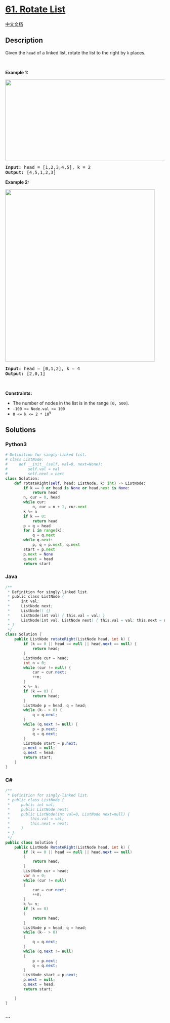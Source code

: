 # [61. Rotate List](https://leetcode.com/problems/rotate-list)

[中文文档](/solution/0000-0099/0061.Rotate%20List/README.md)

## Description

<p>Given the <code>head</code> of a linked&nbsp;list, rotate the list to the right by <code>k</code> places.</p>

<p>&nbsp;</p>
<p><strong>Example 1:</strong></p>
<img alt="" src="https://assets.leetcode.com/uploads/2020/11/13/rotate1.jpg" style="width: 600px; height: 254px;" />
<pre>
<strong>Input:</strong> head = [1,2,3,4,5], k = 2
<strong>Output:</strong> [4,5,1,2,3]
</pre>

<p><strong>Example 2:</strong></p>
<img alt="" src="https://assets.leetcode.com/uploads/2020/11/13/roate2.jpg" style="width: 472px; height: 542px;" />
<pre>
<strong>Input:</strong> head = [0,1,2], k = 4
<strong>Output:</strong> [2,0,1]
</pre>

<p>&nbsp;</p>
<p><strong>Constraints:</strong></p>

<ul>
	<li>The number of nodes in the list is in the range <code>[0, 500]</code>.</li>
	<li><code>-100 &lt;= Node.val &lt;= 100</code></li>
	<li><code>0 &lt;= k &lt;= 2 * 10<sup>9</sup></code></li>
</ul>


## Solutions

<!-- tabs:start -->

### **Python3**

```python
# Definition for singly-linked list.
# class ListNode:
#     def __init__(self, val=0, next=None):
#         self.val = val
#         self.next = next
class Solution:
    def rotateRight(self, head: ListNode, k: int) -> ListNode:
        if k == 0 or head is None or head.next is None:
            return head
        n, cur = 0, head
        while cur:
            n, cur = n + 1, cur.next
        k %= n
        if k == 0:
            return head
        p = q = head
        for i in range(k):
            q = q.next
        while q.next:
            p, q = p.next, q.next
        start = p.next
        p.next = None
        q.next = head
        return start
```

### **Java**

```java
/**
 * Definition for singly-linked list.
 * public class ListNode {
 *     int val;
 *     ListNode next;
 *     ListNode() {}
 *     ListNode(int val) { this.val = val; }
 *     ListNode(int val, ListNode next) { this.val = val; this.next = next; }
 * }
 */
class Solution {
    public ListNode rotateRight(ListNode head, int k) {
        if (k == 0 || head == null || head.next == null) {
            return head;
        }
        ListNode cur = head;
        int n = 0;
        while (cur != null) {
            cur = cur.next;
            ++n;
        }
        k %= n;
        if (k == 0) {
            return head;
        }
        ListNode p = head, q = head;
        while (k-- > 0) {
            q = q.next;
        }
        while (q.next != null) {
            p = p.next;
            q = q.next;
        }
        ListNode start = p.next;
        p.next = null;
        q.next = head;
        return start;
    }
}
```

### **C#**

```cs
/**
 * Definition for singly-linked list.
 * public class ListNode {
 *     public int val;
 *     public ListNode next;
 *     public ListNode(int val=0, ListNode next=null) {
 *         this.val = val;
 *         this.next = next;
 *     }
 * }
 */
public class Solution {
    public ListNode RotateRight(ListNode head, int k) {
        if (k == 0 || head == null || head.next == null)
        {
            return head;
        }
        ListNode cur = head;
        var n = 0;
        while (cur != null)
        {
            cur = cur.next;
            ++n;
        }
        k %= n;
        if (k == 0)
        {
            return head;
        }
        ListNode p = head, q = head;
        while (k-- > 0)
        {
            q = q.next;
        }
        while (q.next != null)
        {
            p = p.next;
            q = q.next;
        }
        ListNode start = p.next;
        p.next = null;
        q.next = head;
        return start;

    }
}
```

### **...**

```

```

<!-- tabs:end -->
